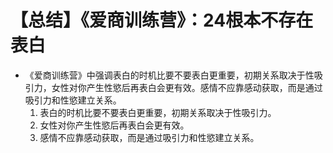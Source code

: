 # 【总结】《爱商训练营》：24根本不存在表白

-   《爱商训练营》中强调表白的时机比要不要表白更重要，初期关系取决于性吸引力，女性对你产生性慾后再表白会更有效。感情不应靠感动获取，而是通过吸引力和性慾建立关系。
    1.  表白的时机比要不要表白更重要，初期关系取决于性吸引力。
    2.  女性对你产生性慾后再表白会更有效。
    3.  感情不应靠感动获取，而是通过吸引力和性慾建立关系。